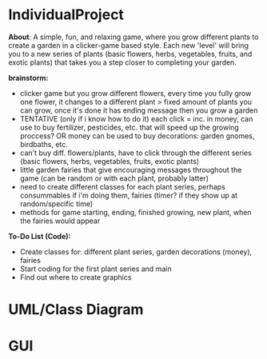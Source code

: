 # IndividualProject

**About**: A simple, fun, and relaxing game, where you grow different plants to create a garden in a clicker-game based style. Each new 'level' will bring you to a new series of plants (basic flowers, herbs, vegetables, fruits, and exotic plants) that takes you a step closer to completing your garden.

**brainstorm:**
- clicker game but you grow different flowers, every time you fully grow one flower, it changes to a different plant > fixed amount of plants you can grow, once it's done it has ending message then you grow a garden
- TENTATIVE (only if i know how to do it) each click = inc. in money, can use to buy fertilizer, pesticides, etc. that will speed up the growing proccess? OR money can be used to buy decorations: garden gnomes, birdbaths, etc.
- can't buy diff. flowers/plants, have to click through the different series (basic flowers, herbs, vegetables, fruits, exotic plants)
- little garden fairies that give encouraging messages throughout the game (can be random or with each plant, probably latter)
- need to create different classes for each plant series, perhaps consummables if i'm doing them, fairies (timer? if they show up at random/specific time)
- methods for game starting, ending, finished growing, new plant, when the fairies would appear

**To-Do List (Code):**
- Create classes for: different plant series, garden decorations (money), fairies
- Start coding for the first plant series and main
- Find out where to create graphics

# UML/Class Diagram

# GUI
